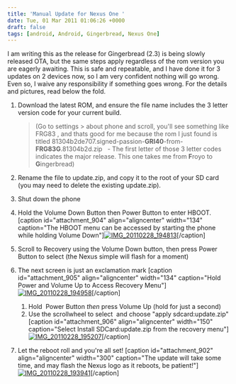 ```yaml
---
title: 'Manual Update for Nexus One '
date: Tue, 01 Mar 2011 01:06:26 +0000
draft: false
tags: [android, Android, Gingerbread, Nexus One]
---
```


I am writing this as the release for Gingerbread (2.3) is being slowly released OTA, but the same steps apply regardless of the rom version you are eagerly awaiting. This is safe and repeatable, and I have done it for 3 updates on 2 devices now, so I am very confident nothing will go wrong. Even so, I waive any responsibility if something goes wrong. For the details and pictures, read below the fold.  

1.  Download the latest ROM, and ensure the file name includes the 3 letter version code for your current build.
    
    > (Go to settings > about phone and scroll, you'll see something like FRG83 , and thats good for me because the rom I just found is titled 81304b2de707.signed-passion-**GRI40**-from-**FRG83G**.81304b2d.zip   - The first letter of those 3 letter codes indicates the major release. This one takes me from **F**royo to **G**ingerbread)
    
2.  Rename the file to update.zip, and copy it to the root of your SD card (you may need to delete the existing update.zip).
3.  Shut down the phone
4.  Hold the Volume Down Button then Power Button to enter HBOOT. \[caption id="attachment_904" align="aligncenter" width="134" caption="The HBOOT menu can be accessed by starting the phone while holding Volume Down"\][![](https://blog.edwardawebb.com/wp-content/uploads/2011/02/IMG_20110228_194813-224x300.jpg "IMG_20110228_194813")](https://blog.edwardawebb.com/wp-content/uploads/2011/02/IMG_20110228_194813.jpg)\[/caption\]
5.  Scroll to Recovery using the Volume Down button, then press Power Button to select (the Nexus simple will flash for a moment)
6.  The next screen is just an exclamation mark \[caption id="attachment_905" align="aligncenter" width="134" caption="Hold Power and Volume Up to Access Recovery Menu"\][![](https://blog.edwardawebb.com/wp-content/uploads/2011/02/IMG_20110228_194958-224x300.jpg "IMG_20110228_194958")](https://blog.edwardawebb.com/wp-content/uploads/2011/02/IMG_20110228_194958.jpg)\[/caption\]
    1.  Hold  Power Button _then_ press Volume Up (hold for just a second)
    2.  Use the scrollwheel to select  and choose "apply sdcard:update.zip" \[caption id="attachment_906" align="aligncenter" width="150" caption="Select Install SDCard:update.zip from the recovery menu"\][![](https://blog.edwardawebb.com/wp-content/uploads/2011/02/IMG_20110228_195207-150x150.jpg "IMG_20110228_195207")](https://blog.edwardawebb.com/wp-content/uploads/2011/02/IMG_20110228_195207.jpg)\[/caption\]
7.  Let the reboot roll and you're all set! \[caption id="attachment_902" align="aligncenter" width="300" caption="The update will take some time, and may flash the Nexus logo as it reboots, be patient!"\][![](https://blog.edwardawebb.com/wp-content/uploads/2011/02/IMG_20110228_193941-300x225.jpg "IMG_20110228_193941")](https://blog.edwardawebb.com/wp-content/uploads/2011/02/IMG_20110228_193941.jpg)\[/caption\]